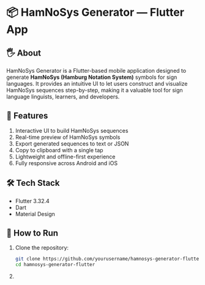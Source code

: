 📦 HamNoSys Generator — Flutter App
====================================

🖐️ About
--------
HamNoSys Generator is a Flutter-based mobile application designed to generate **HamNoSys (Hamburg Notation System)** symbols for sign languages. It provides an intuitive UI to let users construct and visualize HamNoSys sequences step-by-step, making it a valuable tool for sign language linguists, learners, and developers.

🚀 Features
----------
1. Interactive UI to build HamNoSys sequences 
2. Real-time preview of HamNoSys symbols 
3. Export generated sequences to text or JSON 
4. Copy to clipboard with a single tap 
5. Lightweight and offline-first experience 
6. Fully responsive across Android and iOS 

🛠️ Tech Stack
-------------
- Flutter 3.32.4
- Dart 
- Material Design 

📱 How to Run
------------
1. Clone the repository:
   ```bash
   git clone https://github.com/yourusername/hamnosys-generator-flutter.git
   cd hamnosys-generator-flutter
2. 

